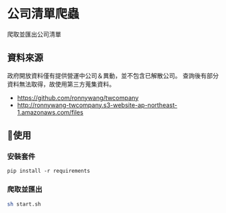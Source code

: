 # 公司清單爬蟲
爬取並匯出公司清單

## 資料來源
政府開放資料僅有提供營運中公司＆異動，並不包含已解散公司。
查詢後有部分資料無法取得，故使用第三方蒐集資料。

- https://github.com/ronnywang/twcompany
- http://ronnywang-twcompany.s3-website-ap-northeast-1.amazonaws.com/files

## 使用
### 安裝套件
```
pip install -r requirements
```
### 爬取並匯出
```sh
sh start.sh
```